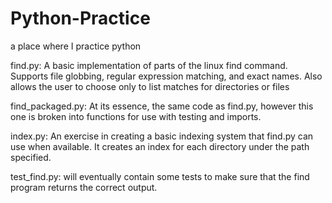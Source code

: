 Python-Practice
===============

a place where I practice python

find.py: A basic implementation of parts of the linux find command.  Supports file globbing, regular expression matching, and exact names.
	Also allows the user to choose only to list matches for directories or files

find_packaged.py: At its essence, the same code as find.py, however this one is broken into functions for use with testing and imports.

index.py: An exercise in creating a basic indexing system that find.py can use when available. It creates an index for each directory under the path specified.

test_find.py: will eventually contain some tests to make sure that the find program returns the correct output.
